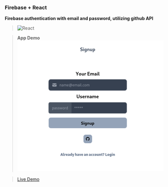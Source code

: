 ### Firebase + React

**Firebase authentication with email and password, utilizing github API**
> ![React](https://cdn.worldvectorlogo.com/logos/react-native-firebase-1.svg)

>**App Demo**
> ![Demo](/demo.png)

> [Live Demo](https://firebase-auth-weld-seven.vercel.app/)
